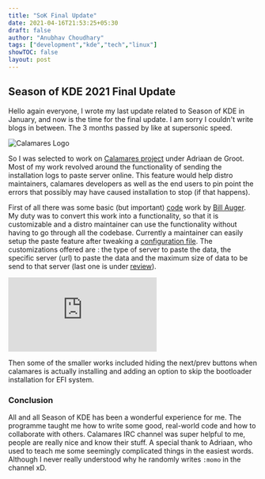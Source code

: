 ```yaml
---
title: "SoK Final Update"
date: 2021-04-16T21:53:25+05:30
draft: false
author: "Anubhav Choudhary"
tags: ["development","kde","tech","linux"]
showTOC: false
layout: post
---
```


## Season of KDE 2021 Final Update


<!-- inclde pics -->

Hello again everyone,
I wrote my last update related to Season of KDE in January, and now is the time for the final update. I am sorry I couldn't write blogs in between. The 3 months passed by like at supersonic speed.

![Calamares Logo](https://cdn.hashnode.com/res/hashnode/image/upload/v1633831669757/YYuc8uJV4.png)

So I was selected to work on [Calamares project](github.com/calamares/calamares) under Adriaan de Groot. Most of my work revolved around the functionality of sending the installation logs to paste server online. This feature would help distro maintainers, calamares developers as well as the end users to pin point the errors that possibly may have caused installation to stop (if that happens).

First of all there was some basic (but important) [code](https://github.com/calamares/calamares/pull/1186) work by [Bill Auger](https://github.com/bill-auger). My duty was to convert this work into a functionality, so that it is customizable and a distro maintainer can use the functionality without having to go through all the codebase. Currently a maintainer can easily setup the paste feature after tweaking a [configuration file](https://github.com/calamares/calamares/blob/2a9205ebd972999dbb3b91dda513dc67742346ad/src/branding/default/branding.desc#L222). The customizations offered are : the type of server to paste the data, the specific server (url) to paste the data and the maximum size of data to be send to that server (last one is under [review](https://github.com/calamares/calamares/pull/1666)).

![Current paste feature](https://cdn.hashnode.com/res/hashnode/image/upload/v1633831672114/OrQta2T_8.json)

Then some of the smaller works included hiding the next/prev buttons when calamares is actually installing and adding an option to skip the bootloader installation for EFI system.

### Conclusion

All and all Season of KDE has been a wonderful experience for me. The programme taught me how to write some good, real-world code and how to collaborate with others. Calamares IRC channel was super helpful to me, people are really nice and know their stuff. A special thank to  Adriaan, who used to teach me some seemingly complicated things in the easiest words. Although I never really understood why he randomly writes `:momo` in the channel xD.